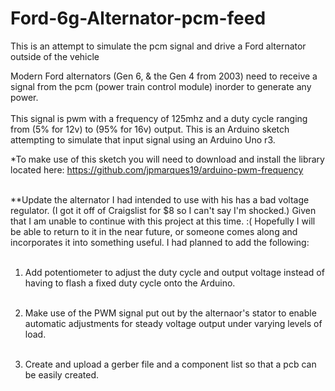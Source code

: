 # Ford-6g-Alternator-pcm-feed
This is an attempt to simulate the pcm signal and drive a Ford alternator outside of the vehicle

Modern Ford alternators (Gen 6, & the Gen 4 from 2003) need to receive a signal from the pcm (power train control module) inorder to generate any power.<br> <br>
This signal is pwm with a frequency of 125mhz and a duty cycle ranging from (5% for 12v) to (95% for 16v) output.  This is an Arduino sketch attempting to simulate that input signal 
using an Arduino Uno r3.

*To make use of this sketch you will need to download and install the library located here: <a>https://github.com/jpmarques19/arduino-pwm-frequency</a><br> <br>

**Update the alternator I had intended to use with his has a bad voltage regulator. (I got it off of Craigslist for $8 so I can't say I'm shocked.) Given that I am unable to continue with this project at this time. :(
Hopefully I will be able to return to it in the near future, or someone comes along and incorporates it into something useful.  I had planned to add the following: <br> <br>

1.  Add potentiometer to adjust the duty cycle and output voltage instead of having to flash a fixed duty cycle onto the Arduino.<br> <br>

2.  Make use of the PWM signal put out by the alternaor's stator to enable automatic adjustments for steady voltage output under varying levels of load.<br> <br>

3.  Create and upload a gerber file and a component list so that a pcb can be easily created. 
